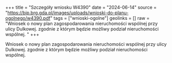 +++
title = "Szczegóły wniosku W4390"
date = "2024-06-14"
source = "https://bip.brg.gda.pl/images/uploads/wnioski-do-planu-ogolnego/w4390.pdf"
tags = ["wnioski-ogolne"]
geolinks = []
raw = "Wniosek o nowy plan zagospodarowania nieruchomości wspólnej przy ulicy Dulkowej. zgodnie z którym będzie możliwy podział nieruchomości wspólnej. "
+++

Wniosek o nowy plan zagospodarowania nieruchomości wspólnej przy ulicy
Dulkowej. zgodnie z którym będzie możliwy podział nieruchomości wspólnej.



